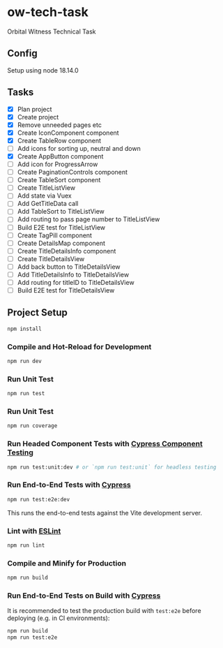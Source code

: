# ow-tech-task

Orbital Witness Technical Task

## Config

Setup using node 18.14.0

## Tasks

- [x] Plan project
- [x] Create project
- [x] Remove unneeded pages etc
- [x] Create IconComponent component
- [x] Create TableRow component
- [ ] Add icons for sorting up, neutral and down
- [x] Create AppButton component
- [ ] Add icon for ProgressArrow
- [ ] Create PaginationControls component
- [ ] Create TableSort component
- [ ] Create TitleListView
- [ ] Add state via Vuex
- [ ] Add GetTitleData call
- [ ] Add TableSort to TitleListView
- [ ] Add routing to pass page number to TitleListView
- [ ] Build E2E test for TitleListView
- [ ] Create TagPill component
- [ ] Create DetailsMap component
- [ ] Create TitleDetailsInfo component
- [ ] Create TitleDetailsView
- [ ] Add back button to TitleDetailsView
- [ ] Add TitleDetailsInfo to TitleDetailsView
- [ ] Add routing for titleID to TitleDetailsView
- [ ] Build E2E test for TitleDetailsView

## Project Setup

```sh
npm install
```

### Compile and Hot-Reload for Development

```sh
npm run dev
```

### Run Unit Test

```sh
npm run test
```

### Run Unit Test

```sh
npm run coverage
```

### Run Headed Component Tests with [Cypress Component Testing](https://on.cypress.io/component)

```sh
npm run test:unit:dev # or `npm run test:unit` for headless testing
```

### Run End-to-End Tests with [Cypress](https://www.cypress.io/)

```sh
npm run test:e2e:dev
```

This runs the end-to-end tests against the Vite development server.

### Lint with [ESLint](https://eslint.org/)

```sh
npm run lint
```

### Compile and Minify for Production

```sh
npm run build
```

### Run End-to-End Tests on Build with [Cypress](https://www.cypress.io/)
It is recommended to test the production build with `test:e2e` before deploying (e.g. in CI environments):

```sh
npm run build
npm run test:e2e
```


